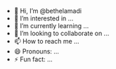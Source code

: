 - 👋 Hi, I’m @bethelamadi
- 👀 I’m interested in ...
- 🌱 I’m currently learning ...
- 💞️ I’m looking to collaborate on ...
- 📫 How to reach me ...
- 😄 Pronouns: ...
- ⚡ Fun fact: ...

<!---
bethelamadi/bethelamadi is a ✨ special ✨ repository because its `README.md` (this file) appears on your GitHub profile.
You can click the Preview link to take a look at your changes.
--->
